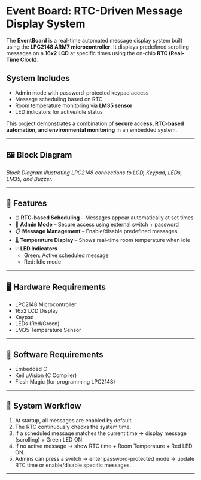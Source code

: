# Event Board: RTC-Driven Message Display System

The **EventBoard** is a real-time automated message display system built using the **LPC2148 ARM7 microcontroller**. It displays predefined scrolling messages on a **16x2 LCD** at specific times using the on-chip **RTC (Real-Time Clock)**.  

## System Includes
- Admin mode with password-protected keypad access  
- Message scheduling based on RTC  
- Room temperature monitoring via **LM35 sensor**  
- LED indicators for active/idle status  

This project demonstrates a combination of **secure access, RTC-based automation, and environmental monitoring** in an embedded system.  

---

## 🖼️ Block Diagram
*Block Diagram illustrating LPC2148 connections to LCD, Keypad, LEDs, LM35, and Buzzer.*

---

## 🎯 Features
- ⏰ **RTC-based Scheduling** – Messages appear automatically at set times  
- 🔑 **Admin Mode** – Secure access using external switch + password  
- 📋 **Message Management** – Enable/disable predefined messages  
- 🌡️ **Temperature Display** – Shows real-time room temperature when idle  
- 💡 **LED Indicators** –  
  - Green: Active scheduled message  
  - Red: Idle mode  

---

## 🖥️ Hardware Requirements
- LPC2148 Microcontroller  
- 16x2 LCD Display  
- Keypad  
- LEDs (Red/Green)  
- LM35 Temperature Sensor  

---

## 💾 Software Requirements
- Embedded C  
- Keil µVision (C Compiler)  
- Flash Magic (for programming LPC2148)  

---

## 🔄 System Workflow
1. At startup, all messages are enabled by default.  
2. The RTC continuously checks the system time.  
3. If a scheduled message matches the current time → display message (scrolling) + Green LED ON.  
4. If no active message → show RTC time + Room Temperature + Red LED ON.  
5. Admins can press a switch → enter password-protected mode → update RTC time or enable/disable specific messages.  

---




